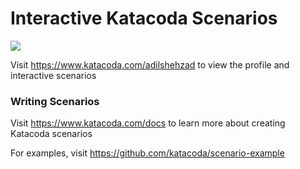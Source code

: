 # Interactive Katacoda Scenarios

[![](http://shields.katacoda.com/katacoda/adilshehzad/count.svg)](https://www.katacoda.com/adilshehzad "Get your profile on Katacoda.com")

Visit https://www.katacoda.com/adilshehzad to view the profile and interactive scenarios

### Writing Scenarios
Visit https://www.katacoda.com/docs to learn more about creating Katacoda scenarios

For examples, visit https://github.com/katacoda/scenario-example
